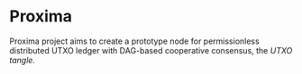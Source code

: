 # Proxima
Proxima project aims to create a prototype node for permissionless distributed UTXO ledger 
with DAG-based cooperative consensus, the _UTXO tangle._
